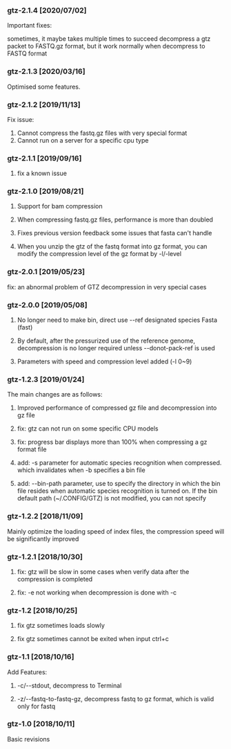 ### gtz-2.1.4 [2020/07/02]

Important fixes:

sometimes, it maybe takes multiple times to succeed decompress a gtz packet to FASTQ.gz format, but it work normally when decompress to FASTQ format

### gtz-2.1.3 [2020/03/16]

Optimised some features.

### gtz-2.1.2 [2019/11/13]

Fix issue:
1. Cannot compress the fastq.gz files with very special format
2. Cannot run on a server for a specific cpu type

### gtz-2.1.1 [2019/09/16]

1. fix a known issue

### gtz-2.1.0 [2019/08/21]

1. Support for bam compression

2. When compressing fastq.gz files, performance is more than doubled

3. Fixes previous version feedback some issues that fasta can't handle

4. When you unzip the gtz of the fastq format into gz format, you can modify the compression level of the gz format by -l/-level

### gtz-2.0.1 [2019/05/23]

fix: an abnormal problem of GTZ decompression in very special cases

### gtz-2.0.0 [2019/05/08]
1. No longer need to make bin, direct use --ref designated species Fasta (fast)

2. By default, after the pressurized use of the reference genome, decompression is no longer required unless --donot-pack-ref is used

3. Parameters with speed and compression level added (-l 0~9)

### gtz-1.2.3 [2019/01/24]

The main changes are as follows:
1. Improved performance of compressed gz file and decompression into gz file

2. fix: gtz can not run on some specific CPU models
3. fix: progress bar displays more than 100% when compressing a gz format file

4. add: -s parameter for automatic species recognition when compressed. which invalidates when -b specifies a bin file
5. add: --bin-path parameter, use to specify the directory in which the bin file resides when automatic species recognition is turned on. If the bin default path (~/.CONFIG/GTZ) is not modified, you can not specify



### gtz-1.2.2 [2018/11/09]

Mainly optimize the loading speed of index files, the compression speed will be significantly improved



### gtz-1.2.1 [2018/10/30]

1. fix: gtz will be slow in some cases when verify data after the compression is completed

2. fix: -e not working when decompression is done with -c



### gtz-1.2 [2018/10/25]

1. fix gtz sometimes loads slowly

2. fix gtz sometimes cannot be exited when input ctrl+c



### gtz-1.1 [2018/10/16]

Add Features:

1. -c/--stdout, decompress to Terminal

2. -z/--fastq-to-fastq-gz, decompress fastq to gz format, which is valid only for fastq



### gtz-1.0 [2018/10/11]

Basic revisions

